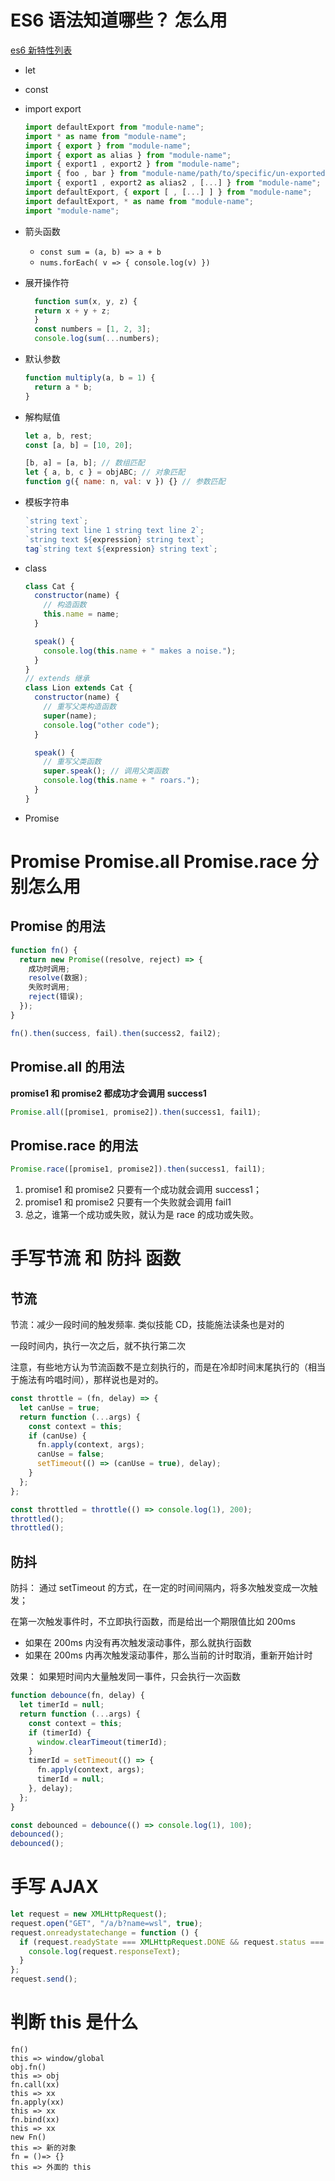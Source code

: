 # ES6 语法知道哪些？ 怎么用

[es6 新特性列表](https://fangyinghang.com/es-6-tutorials/)

- let
- const
- import export

  ```javascript
  import defaultExport from "module-name";
  import * as name from "module-name";
  import { export } from "module-name";
  import { export as alias } from "module-name";
  import { export1 , export2 } from "module-name";
  import { foo , bar } from "module-name/path/to/specific/un-exported/file";
  import { export1 , export2 as alias2 , [...] } from "module-name";
  import defaultExport, { export [ , [...] ] } from "module-name";
  import defaultExport, * as name from "module-name";
  import "module-name";

  ```

- 箭头函数
  - `const sum = (a, b) => a + b`
  - `nums.forEach( v => { console.log(v) })`
- 展开操作符

  ```javascript
    function sum(x, y, z) {
    return x + y + z;
    }
    const numbers = [1, 2, 3];
    console.log(sum(...numbers);
  ```

- 默认参数
  ```javascript
  function multiply(a, b = 1) {
    return a * b;
  }
  ```
- 解构赋值

  ```javascript
  let a, b, rest;
  const [a, b] = [10, 20];

  [b, a] = [a, b]; // 数组匹配
  let { a, b, c } = objABC; // 对象匹配
  function g({ name: n, val: v }) {} // 参数匹配
  ```

- 模板字符串

  ```javascript
  `string text`;
  `string text line 1 string text line 2`;
  `string text ${expression} string text`;
  tag`string text ${expression} string text`;
  ```

- class

  ```javascript
  class Cat {
    constructor(name) {
      // 构造函数
      this.name = name;
    }

    speak() {
      console.log(this.name + " makes a noise.");
    }
  }
  // extends 继承
  class Lion extends Cat {
    constructor(name) {
      // 重写父类构造函数
      super(name);
      console.log("other code");
    }

    speak() {
      // 重写父类函数
      super.speak(); // 调用父类函数
      console.log(this.name + " roars.");
    }
  }
  ```

- Promise

# Promise Promise.all Promise.race 分别怎么用

## Promise 的用法

```javascript
function fn() {
  return new Promise((resolve, reject) => {
    成功时调用;
    resolve(数据);
    失败时调用;
    reject(错误);
  });
}

fn().then(success, fail).then(success2, fail2);
```

## Promise.all 的用法

**promise1 和 promise2 都成功才会调用 success1**

```javascript
Promise.all([promise1, promise2]).then(success1, fail1);
```

## Promise.race 的用法

```javascript
Promise.race([promise1, promise2]).then(success1, fail1);
```

1. promise1 和 promise2 只要有一个成功就会调用 success1；
2. promise1 和 promise2 只要有一个失败就会调用 fail1
3. 总之，谁第一个成功或失败，就认为是 race 的成功或失败。

# 手写节流 和 防抖 函数

## 节流

节流：减少一段时间的触发频率. 类似技能 CD，技能施法读条也是对的

一段时间内，执行一次之后，就不执行第二次

注意，有些地方认为节流函数不是立刻执行的，而是在冷却时间末尾执行的（相当于施法有吟唱时间），那样说也是对的。

```javascript
const throttle = (fn, delay) => {
  let canUse = true;
  return function (...args) {
    const context = this;
    if (canUse) {
      fn.apply(context, args);
      canUse = false;
      setTimeout(() => (canUse = true), delay);
    }
  };
};

const throttled = throttle(() => console.log(1), 200);
throttled();
throttled();
```

## 防抖

防抖： 通过 setTimeout 的方式，在一定的时间间隔内，将多次触发变成一次触发；

在第一次触发事件时，不立即执行函数，而是给出一个期限值比如 200ms

- 如果在 200ms 内没有再次触发滚动事件，那么就执行函数
- 如果在 200ms 内再次触发滚动事件，那么当前的计时取消，重新开始计时

效果： 如果短时间内大量触发同一事件，只会执行一次函数

```javascript
function debounce(fn, delay) {
  let timerId = null;
  return function (...args) {
    const context = this;
    if (timerId) {
      window.clearTimeout(timerId);
    }
    timerId = setTimeout(() => {
      fn.apply(context, args);
      timerId = null;
    }, delay);
  };
}

const debounced = debounce(() => console.log(1), 100);
debounced();
debounced();
```

# 手写 AJAX

```javascript
let request = new XMLHttpRequest();
request.open("GET", "/a/b?name=wsl", true);
request.onreadystatechange = function () {
  if (request.readyState === XMLHttpRequest.DONE && request.status === 200) {
    console.log(request.responseText);
  }
};
request.send();
```

# 判断 this 是什么

```
fn()
this => window/global
obj.fn()
this => obj
fn.call(xx)
this => xx
fn.apply(xx)
this => xx
fn.bind(xx)
this => xx
new Fn()
this => 新的对象
fn = ()=> {}
this => 外面的 this

```
